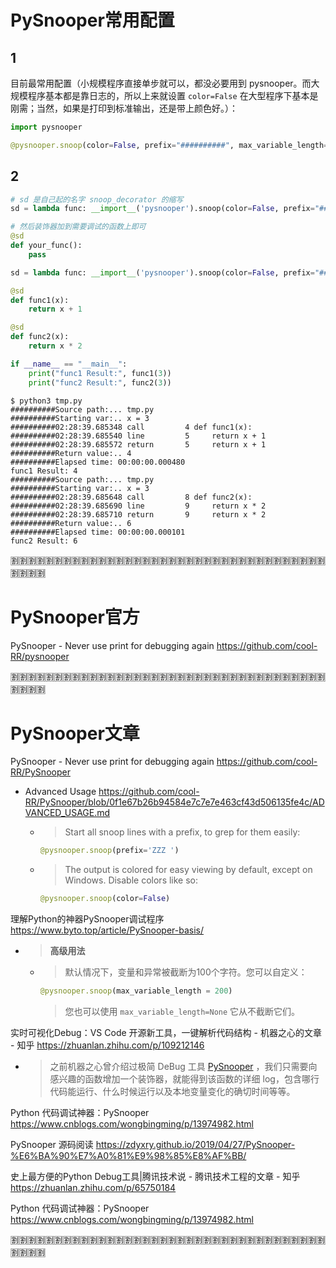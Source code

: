 
# PySnooper常用配置

## 1

目前最常用配置（小规模程序直接单步就可以，都没必要用到 pysnooper。而大规模程序基本都是靠日志的，所以上来就设置 `color=False` 在大型程序下基本是刚需；当然，如果是打印到标准输出，还是带上颜色好。）：
```py
import pysnooper

@pysnooper.snoop(color=False, prefix="##########", max_variable_length=None)
```

## 2

```py
# sd 是自己起的名字 snoop_decorator 的缩写
sd = lambda func: __import__('pysnooper').snoop(color=False, prefix="##########", max_variable_length=None)(func)

# 然后装饰器加到需要调试的函数上即可
@sd
def your_func():
    pass
```

```py
sd = lambda func: __import__('pysnooper').snoop(color=False, prefix="##########", max_variable_length=None)(func)

@sd
def func1(x):
    return x + 1

@sd
def func2(x):
    return x * 2

if __name__ == "__main__":
    print("func1 Result:", func1(3))
    print("func2 Result:", func2(3))
```
```console
$ python3 tmp.py
##########Source path:... tmp.py
##########Starting var:.. x = 3
##########02:28:39.685348 call         4 def func1(x):
##########02:28:39.685540 line         5     return x + 1
##########02:28:39.685572 return       5     return x + 1
##########Return value:.. 4
##########Elapsed time: 00:00:00.000480
func1 Result: 4
##########Source path:... tmp.py
##########Starting var:.. x = 3
##########02:28:39.685648 call         8 def func2(x):
##########02:28:39.685690 line         9     return x * 2
##########02:28:39.685710 return       9     return x * 2
##########Return value:.. 6
##########Elapsed time: 00:00:00.000101
func2 Result: 6
```

:u5272::u5272::u5272::u5272::u5272::u5272::u5272::u5272::u5272::u5272::u5272::u5272::u5272::u5272::u5272::u5272::u5272::u5272::u5272::u5272::u5272::u5272::u5272::u5272::u5272::u5272::u5272::u5272::u5272::u5272::u5272::u5272::u5272::u5272::u5272::u5272::u5272::u5272::u5272::u5272:

# PySnooper官方

PySnooper - Never use print for debugging again https://github.com/cool-RR/pysnooper

:u5272::u5272::u5272::u5272::u5272::u5272::u5272::u5272::u5272::u5272::u5272::u5272::u5272::u5272::u5272::u5272::u5272::u5272::u5272::u5272::u5272::u5272::u5272::u5272::u5272::u5272::u5272::u5272::u5272::u5272::u5272::u5272::u5272::u5272::u5272::u5272::u5272::u5272::u5272::u5272:

# PySnooper文章

PySnooper - Never use print for debugging again https://github.com/cool-RR/PySnooper
- Advanced Usage https://github.com/cool-RR/PySnooper/blob/0f1e67b26b94584e7c7e7e463cf43d506135fe4c/ADVANCED_USAGE.md
  * > Start all snoop lines with a prefix, to grep for them easily:
    ```py
    @pysnooper.snoop(prefix='ZZZ ')
    ```
  * > The output is colored for easy viewing by default, except on Windows. Disable colors like so:
    ```py
    @pysnooper.snoop(color=False)
    ```

理解Python的神器PySnooper调试程序 https://www.byto.top/article/PySnooper-basis/
- > **高级用法**
  * > 默认情况下，变量和异常被截断为100个字符。您可以自定义：
    ```py
    @pysnooper.snoop(max_variable_length = 200)
    ```
    > 您也可以使用 `max_variable_length=None` 它从不截断它们。

实时可视化Debug：VS Code 开源新工具，一键解析代码结构 - 机器之心的文章 - 知乎 https://zhuanlan.zhihu.com/p/109212146
- > 之前机器之心曾介绍过极简 DeBug 工具 [PySnooper]() ，我们只需要向感兴趣的函数增加一个装饰器，就能得到该函数的详细 log，包含哪行代码能运行、什么时候运行以及本地变量变化的确切时间等等。

Python 代码调试神器：PySnooper https://www.cnblogs.com/wongbingming/p/13974982.html

PySnooper 源码阅读 https://zdyxry.github.io/2019/04/27/PySnooper-%E6%BA%90%E7%A0%81%E9%98%85%E8%AF%BB/

史上最方便的Python Debug工具|腾讯技术说 - 腾讯技术工程的文章 - 知乎 https://zhuanlan.zhihu.com/p/65750184

Python 代码调试神器：PySnooper https://www.cnblogs.com/wongbingming/p/13974982.html

:u5272::u5272::u5272::u5272::u5272::u5272::u5272::u5272::u5272::u5272::u5272::u5272::u5272::u5272::u5272::u5272::u5272::u5272::u5272::u5272::u5272::u5272::u5272::u5272::u5272::u5272::u5272::u5272::u5272::u5272::u5272::u5272::u5272::u5272::u5272::u5272::u5272::u5272::u5272::u5272:
